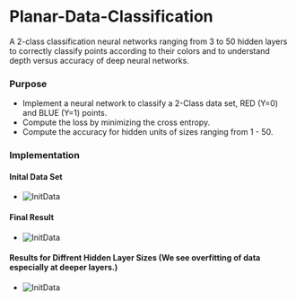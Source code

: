 # Planar-Data-Classification
A 2-class classification neural networks
ranging from 3 to 50 hidden layers to correctly classify points
according to their colors and to understand depth versus
accuracy of deep neural networks.
### Purpose
* Implement a neural network to classify a 2-Class data set, RED (Y=0) and BLUE (Y=1) points. 
* Compute the loss by minimizing the cross entropy. 
* Compute the accuracy for hidden units of sizes ranging from 1 - 50. 
### Implementation
#### Inital Data Set
* ![InitData](https://github.com/robrons96/Planar-Data-Classification/blob/master/Images/InitalDataSet.png)
#### Final Result 
* ![InitData](https://github.com/robrons96/Planar-Data-Classification/blob/master/Images/hl4.png)
#### Results for Diffrent Hidden Layer Sizes (We see overfitting of data especially at deeper layers.)
* ![InitData](https://github.com/robrons96/Planar-Data-Classification/blob/master/Images/hl3.png)
